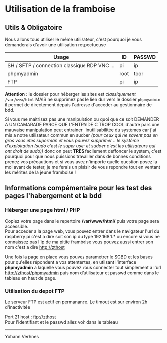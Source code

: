 # Utilisation de la framboise
## Utils & Obligatoire

Nous allons tous utiliser le même utilisateur, c'est pourquoi je vous demanderais d'avoir une utilisation respectueuse
 
|Usage						|ID	|PASSWD|
|-----------------------------------------------|-------|------|
|SH / SFTP / connection classique RDP VNC ...	|pi	|ip    |
|phpmyadmin					|root	|toor  |
|FTP						|pi	|ip    |

      
**Attention** : le dossier pour héberger les sites est *classiquement* `/var/www/html` MAIS ne supprimez pas le lien dur vers le dossier `phpmyadmin` il permet de directement depuis l'adresse d'acceder au gestionnaire de bdd.


Si vous me maitrisez pas une manipulation ou quoi que ce soit DEMANDER A UN CAMARADE PARCE QUE L'ENTRAIDE C TROP COOL d'autre pars une mauvaise manipulation peut entrainer l'inutilisabilitée du systèmes car j'ai mis a notre utilisateur commun en sudoer *(pour ceux qui ne savent pas en gros vous etes superman et vous pouvez supprimer .. le système d'exploitation (sudo c'est le super user et sudoer c'est les utilisateurs qui ont droit de sudo))* donc on peut **TRÈS** facilement deffoncer le system, c'est pourquoi pour que nous puissions travailler dans de bonnes conditions prenez vos précautions et si vous avez n'importe quelle question posez la moi avant de tester, je me ferais un plaisir de vous repondre tout en ventant les mérites de la jeune framboise !
      
  
## Informations compémentaire pour les test des pages l'habergement et la bdd

### Héberger une page html / PHP
Copiez votre page dans le repertoire <b>/var/www/html/</b> puis votre page sera accessible.<br>
Pour acceder a la page web, vous pouvez entrer dans le navigateur l'url du raspberry pi c'est a dire soit son ip du type 192.168.1.* ou encore si vous ne connaissez pas l'ip de ma pitite framboise vous pouvez aussi entrer son nom c'est a dire <a href="http://zthost/">http://zthost</a>


Une fois la page en place vous pouvez parametrer le SGBD et les bases pour qu'elles répondent a vos attententes, en utilsant l'interface <b>phpmyadmin</b> a laquelle vous pouvez vous connecter tout simplement a l'url <a href="http://zthost/phpmyadmin">http://zthost/phpmyadmin</a> puis nom d'utilisateur et passwd comme dans le tableau en haut de page.

### Utilisation du depot FTP
Le serveur FTP est actif en permanance. Le timout est sur environ 2h d'inactivitée

Port 21 host : <a href="ftp://pi:ip@zthost">ftp://zthost</a><br>
Pour l'identifiant et le passwd allez voir dans le tableau

<hr>

Yohann Verhnes


